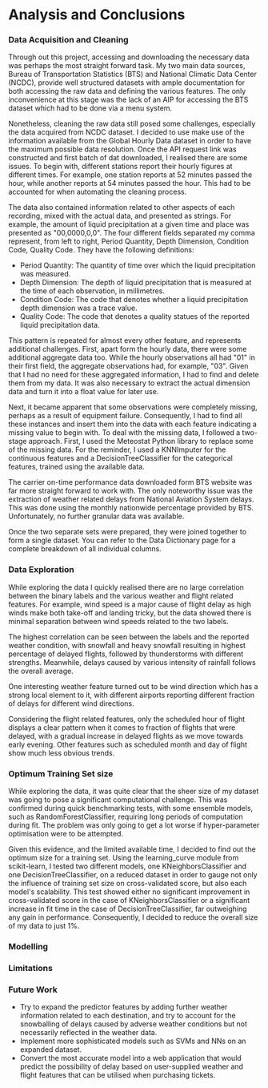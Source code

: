 # Analysis and Conclusions

### Data Acquisition and Cleaning
Through out this project, accessing and downloading the necessary data was perhaps the most straight forward task. My two main data sources, Bureau of Transportation Statistics (BTS) and National Climatic Data Center (NCDC), provide well structured datasets with ample documentation for both accessing the raw data and defining the various features. The only inconvenience at this stage was the lack of an AIP for accessing the BTS dataset which had to be done via a menu system.

Nonetheless, cleaning the raw data still posed some challenges, especially the data acquired from NCDC dataset. I decided to use make use of the information available from the Global Hourly Data dataset in order to have the maximum possible data resolution. Once the API request link was constructed and first batch of dat downloaded, I realised there are some issues. To begin with, different stations report their hourly figures at different times. For example, one station reports at 52 minutes passed the hour, while another reports at 54 minutes passed the hour. This had to be accounted for when automating the cleaning process.

The data also contained information related to other aspects of each recording, mixed with the actual data, and presented as strings. For example, the amount of liquid precipitation at a given time and place was presented as "00,0000,0,0". The four different fields separated my comma represent, from left to right, Period Quantity, Depth Dimension, Condition Code, Quality Code. They have the following definitions:
<ul>
    <li>Period Quantity: The quantity of time over which the liquid precipitation was measured.</li>
    <li>Depth Dimension: The depth of liquid precipitation that is measured at the time of each observation, in millimetres.</li>
    <li>Condition Code: The code that denotes whether a liquid precipitation depth dimension was a trace value.</li>
    <li>Quality Code: The code that denotes a quality statues of the reported liquid precipitation data.</li>
</ul>

This pattern is repeated for almost every other feature, and represents additional challenges. First, apart form the hourly data, there were some additional aggregate data too. While the hourly observations all had "01" in their first field, the aggregate observations had, for example, "03". Given that I had no need for these aggregated information, I had to find and delete them from my data. It was also necessary to extract the actual dimension data and turn it into a float value for later use.

Next, it became apparent that some observations were completely missing, perhaps as a result of equipment failure. Consequently, I had to find all these instances and insert them into the data with each feature indicating a missing value to begin with. To deal with the missing data, I followed a two-stage approach. First, I used the Meteostat Python library to replace some of the missing data. For the reminder, I used a KNNImputer for the continuous features and a DecisionTreeClassifier for the categorical features, trained using the available data.

The carrier on-time performance data downloaded form BTS website was far more straight forward to work with. The only noteworthy issue was the extraction of weather related delays from National Aviation System delays. This was done using the monthly nationwide percentage provided by BTS. Unfortunately, no further granular data was available.

Once the two separate sets were prepared, they were joined together to form a single dataset. You can refer to the Data Dictionary page for a complete breakdown of all individual columns.

### Data Exploration
While exploring the data I quickly realised there are no large correlation between the binary labels and the various weather and flight related features. For example, wind speed is a major cause of flight delay as high winds make both take-off and landing tricky, but the data showed there is minimal separation between wind speeds related to the two labels.

The highest correlation can be seen between the labels and the reported weather condition, with snowfall and heavy snowfall resulting in highest percentage of delayed flights, followed by thunderstorms with different strengths. Meanwhile, delays caused by various intensity of rainfall follows the overall average.

One interesting weather feature turned out to be wind direction which has a strong local element to it, with different airports reporting different fraction of delays for different wind directions.

Considering the flight related features, only the scheduled hour of flight displays a clear pattern when it comes to fraction of flights that were delayed, with a gradual increase in delayed flights as we move towards early evening. Other features such as scheduled month and day of flight show much less obvious trends.

### Optimum Training Set size
While exploring the data, it was quite clear that the sheer size of my dataset was going to pose a significant computational challenge. This was confirmed during quick benchmarking tests, with some ensemble models, such as RandomForestClassifier, requiring long periods of computation during fit. The problem was only going to get a lot worse if hyper-parameter optimisation were to be attempted.

Given this evidence, and the limited available time, I decided to find out the optimum size for a training set. Using the learning_curve module from scikit-learn, I tested two different models, one KNeighborsClassifier and one DecisionTreeClassifier, on a reduced dataset in order to gauge not only the influence of training set size on cross-validated score, but also each model's scalability. This test showed either no significant improvement in cross-validated score in the case of KNeighborsClassifier or a significant increase in fit time in the case of DecisionTreeClassifier, far outweighing any gain in performance. Consequently, I decided to reduce the overall size of my data to just 1%.

### Modelling

### Limitations

### Future Work
<ul>
  <li>Try to expand the predictor features by adding further weather information related to each destination, and try to account for the snowballing of delays caused by adverse weather conditions but not necessarily reflected in the weather data.</li>
  <li>Implement more sophisticated models such as SVMs and NNs on an expanded dataset.</li>
  <li>Convert the most accurate model into a web application that would predict the possibility of delay based on user-supplied weather and flight features that can be utilised when purchasing tickets.</li>
